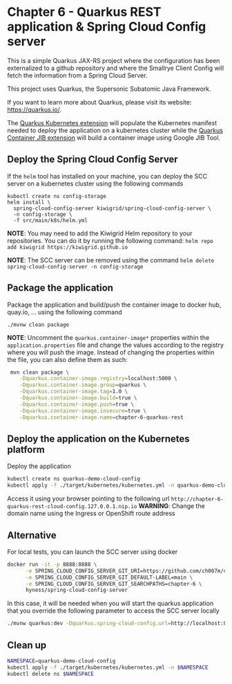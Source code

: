 # Chapter 6 - Quarkus REST application & Spring Cloud Config server
This is a simple Quarkus JAX-RS project where the configuration has been externalized to
a github repository and where the Smallrye Client Config will fetch the information from a Spring Cloud Server.

This project uses Quarkus, the Supersonic Subatomic Java Framework.

If you want to learn more about Quarkus, please visit its website: https://quarkus.io/.

The [Quarkus Kubernetes extension](https://quarkus.io/guides/deploying-to-kubernetes) will populate the Kubernetes manifest needed to deploy the application 
on a kubernetes cluster while the [Quarkus Container JIB extension](https://quarkus.io/guides/container-image) will build a container image using Google JIB Tool.

## Deploy the Spring Cloud Config Server

If the `helm` tool has installed on your machine, you can deploy the SCC server on a kubernetes cluster
using the following commands
```shell script
kubectl create ns config-storage
helm install \
  spring-cloud-config-server kiwigrid/spring-cloud-config-server \
  -n config-storage \
  -f src/main/k8s/helm.yml
```
**NOTE**: You may need to add the Kiwigrid Helm repository to your repositories. You can do it by running the following command:   `helm repo add kiwigrid https://kiwigrid.github.io`

**NOTE**: The SCC server can be removed using the command `helm delete spring-cloud-config-server -n config-storage`

## Package the application

Package the application and build/push the container image to docker hub, quay.io, ... using the following command
```shell script
./mvnw clean package
```
**NOTE**: Uncomment the `quarkus.container-image*` properties within the `application.properties` file and change the values according to the registry where you will push the image.
Instead of changing the properties within the file, you can also define them as such:

```bash
 mvn clean package \
    -Dquarkus.container-image.registry=localhost:5000 \
    -Dquarkus.container-image.group=quarkus \
    -Dquarkus.container-image.tag=1.0 \
    -Dquarkus.container-image.build=true \
    -Dquarkus.container-image.push=true \
    -Dquarkus.container-image.insecure=true \
    -Dquarkus.container-image.name=chapter-6-quarkus-rest
```

## Deploy the application on the Kubernetes platform

Deploy the application
```bash
kubectl create ns quarkus-demo-cloud-config
kubectl apply -f ./target/kubernetes/kubernetes.yml -n quarkus-demo-cloud-config
```

Access it using your browser pointing to the following url `http://chapter-6-quarkus-rest-cloud-config.127.0.0.1.nip.io`
**WARNING**: Change the domain name using the Ingress or OpenShift route address

## Alternative

For local tests, you can launch the SCC server using docker 

```bash
docker run -it -p 8888:8888 \
      -e SPRING_CLOUD_CONFIG_SERVER_GIT_URI=https://github.com/ch007m/config-repo \
      -e SPRING_CLOUD_CONFIG_SERVER_GIT_DEFAULT-LABEL=main \
      -e SPRING_CLOUD_CONFIG_SERVER_GIT_SEARCHPATHS=chapter-6 \
      hyness/spring-cloud-config-server
```

In this case, it will be needed when you will start the quarkus application that you override the following parameter
to access the SCC server locally
```bash
./mvnw quarkus:dev -Dquarkus.spring-cloud-config.url=http://localhost:8888
```

## Clean up
```bash
NAMESPACE=quarkus-demo-cloud-config
kubectl apply -f ./target/kubernetes/kubernetes.yml -n $NAMESPACE
kubectl delete ns $NAMESPACE
```
